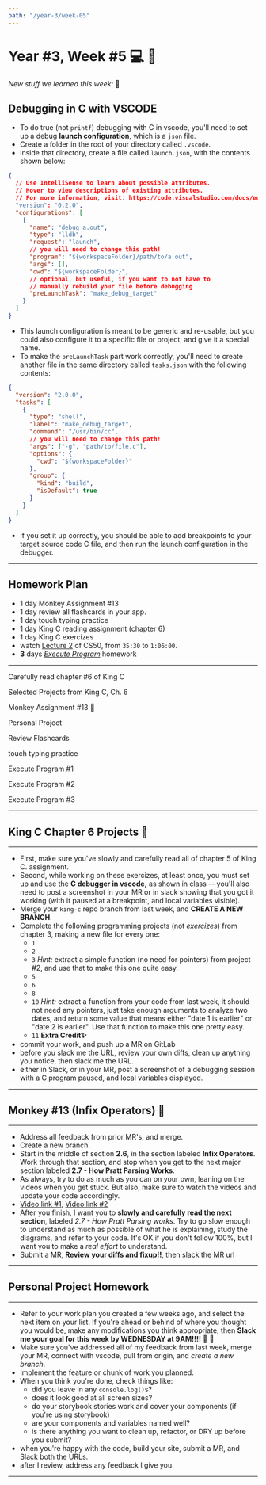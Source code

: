 ```yaml
---
path: "/year-3/week-05"
---
```


# Year #3, Week #5 💻 🎾

_New stuff we learned this week:_ 🤔

## Debugging in C with VSCODE

- To do true (not `printf`) debugging with C in vscode, you'll need to set up a
  debug **launch configuration**, which is a `json` file.
- Create a folder in the root of your directory called `.vscode`.
- inside that directory, create a file called `launch.json`, with the contents
  shown below:

```json
{
  // Use IntelliSense to learn about possible attributes.
  // Hover to view descriptions of existing attributes.
  // For more information, visit: https://code.visualstudio.com/docs/editor/debugging#_launch-configurations
  "version": "0.2.0",
  "configurations": [
    {
      "name": "debug a.out",
      "type": "lldb",
      "request": "launch",
      // you will need to change this path!
      "program": "${workspaceFolder}/path/to/a.out",
      "args": [],
      "cwd": "${workspaceFolder}",
      // optional, but useful, if you want to not have to
      // manually rebuild your file before debugging
      "preLaunchTask": "make_debug_target"
    }
  ]
}
```

- This launch configuration is meant to be generic and re-usable, but you could
  also configure it to a specific file or project, and give it a special name.
- To make the `preLaunchTask` part work correctly, you'll need to create another
  file in the same directory called `tasks.json` with the following contents:

```json
{
  "version": "2.0.0",
  "tasks": [
    {
      "type": "shell",
      "label": "make_debug_target",
      "command": "/usr/bin/cc",
      // you will need to change this path!
      "args": ["-g", "path/to/file.c"],
      "options": {
        "cwd": "${workspaceFolder}"
      },
      "group": {
        "kind": "build",
        "isDefault": true
      }
    }
  ]
}
```

- If you set it up correctly, you should be able to add breakpoints to your
  target source code C file, and then run the launch configuration in the
  debugger.

---

## Homework Plan

- 1 day Monkey Assignment #13
- 1 day review all flashcards in your app.
- 1 day touch typing practice
- 1 day King C reading assignment (chapter 6)
- 1 day King C exercizes
- watch [Lecture 2](https://htc-viewer.netlify.app/?id=8PrOp9t0PyQ) of CS50,
  from `35:30` to `1:06:00`.
- **3** days [_Execute Program_](https://www.executeprogram.com) homework

---

<Checkable id="read-king">Carefully read chapter #6 of King C</Checkable>

<Checkable id="king-6">Selected Projects from King C, Ch. 6</Checkable>

<Checkable id="monkey-13">Monkey Assignment #13 🐒</Checkable>

<Checkable id="personal-project">Personal Project</Checkable>

<Checkable id="flash-review">Review Flashcards</Checkable>

<Checkable id="typing">touch typing practice</Checkable>

<Checkable id="xp-1">Execute Program #1</Checkable>

<Checkable id="xp-2">Execute Program #2</Checkable>

<Checkable id="xp-3">Execute Program #3</Checkable>

---

## King C Chapter 6 Projects 👑

---

- First, make sure you've slowly and carefully read all of chapter 5 of King C.
  assignment.
- Second, while working on these exercizes, at least once, you must set up and
  use the **C debugger in vscode,** as shown in class -- you'll also need to
  post a screenshot in your MR or in slack showing that you got it working (with
  it paused at a breakpoint, and local variables visible).
- Merge your `king-c` repo branch from last week, and **CREATE A NEW BRANCH**.
- Complete the following programming projects (not _exercizes_) from chapter 3,
  making a new file for every one:
  - `1`
  - `2`
  - `3` _Hint:_ extract a simple function (no need for pointers) from project
    #2, and use that to make this one quite easy.
  - `5`
  - `6`
  - `8`
  - `10` _Hint:_ extract a function from your code from last week, it should not
    need any pointers, just take enough arguments to analyze two dates, and
    return some value that means either "date 1 is earlier" or "date 2 is
    earlier". Use that function to make this one pretty easy.
  - `11` **Extra Credit✨**
- commit your work, and push up a MR on GitLab
- before you slack me the URL, review your own diffs, clean up anything you
  notice, then slack me the URL.
- either in Slack, or in your MR, post a screenshot of a debugging session with
  a C program paused, and local variables displayed.

---

## Monkey #13 (Infix Operators) 🐒

---

- Address all feedback from prior MR's, and merge.
- Create a new branch.
- Start in the middle of section **2.6**, in the section labeled **Infix
  Operators**. Work through that section, and stop when you get to the next
  major section labeled **2.7 - How Pratt Parsing Works**.
- As always, try to do as much as you can on your own, leaning on the videos
  when you get stuck. But also, make sure to watch the videos and update your
  code accordingly.
- [Video link #1](http://jared.howtocomputer.link/monkey/18--2.6-parsing-infix-operators-1.mp4),
  [Video link #2](http://jared.howtocomputer.link/monkey/19--2.6-parsing-infix-operators-2.mp4)
- After you finish, I want you to **slowly and carefully read the next
  section**, labeled _2.7 - How Pratt Parsing works_. Try to go slow enough to
  understand as much as possible of what he is explaining, study the diagrams,
  and refer to your code. It's OK if you don't follow 100%, but I want you to
  make a _real effort_ to understand.
- Submit a MR, **Review your diffs and fixup!!**, then slack the MR url

---

## Personal Project Homework

---

- Refer to your work plan you created a few weeks ago, and select the next item
  on your list. If you're ahead or behind of where you thought you would be,
  make any modifications you think appropriate, then **Slack me your goal for
  this week by WEDNESDAY at 9AM!!!!** 📅 👋
- Make sure you've addressed all of my feedback from last week, merge your MR,
  connect with vscode, pull from origin, and _create a new branch_.
- Implement the feature or chunk of work you planned.
- When you think you're done, check things like:
  - did you leave in any `console.log()`s?
  - does it look good at all screen sizes?
  - do your storybook stories work and cover your components (if you're using
    storybook)
  - are your components and variables named well?
  - is there anything you want to clean up, refactor, or DRY up before you
    submit?
- when you're happy with the code, build your site, submit a MR, and Slack both
  the URLs.
- after I review, address any feedback I give you.

---
